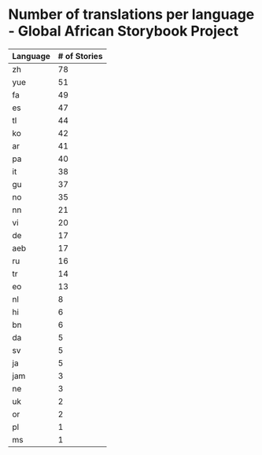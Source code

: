 # Number of translations per language - Global African Storybook Project

Language | # of Stories
-------- | ------------
zh | 78
yue | 51
fa | 49
es | 47
tl | 44
ko | 42
ar | 41
pa | 40
it | 38
gu | 37
no | 35
nn | 21
vi | 20
de | 17
aeb | 17
ru | 16
tr | 14
eo | 13
nl | 8
hi | 6
bn | 6
da | 5
sv | 5
ja | 5
jam | 3
ne | 3
uk | 2
or | 2
pl | 1
ms | 1

